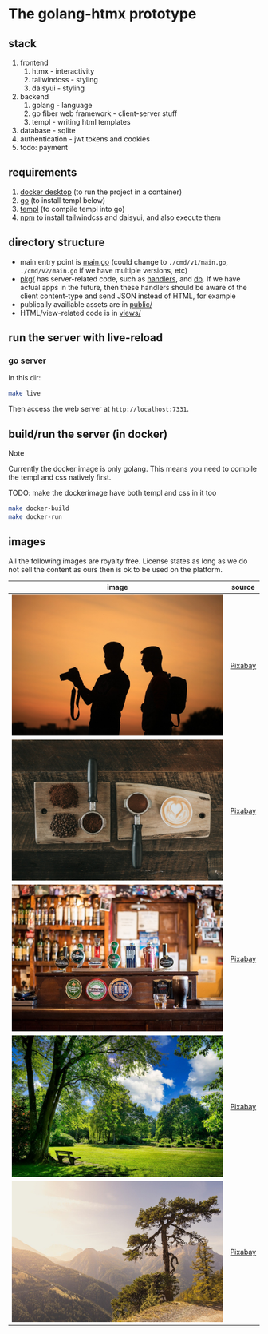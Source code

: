 # The golang-htmx prototype

## stack

1. frontend
    1. htmx - interactivity
    1. tailwindcss - styling
    1. daisyui - styling
1. backend
    1. golang - language
    1. go fiber web framework - client-server stuff
    1. templ - writing html templates
1. database - sqlite
1. authentication - jwt tokens and cookies
1. todo: payment

## requirements

1. [docker desktop](https://docs.docker.com/desktop/install/mac-install/)
   (to run the project in a container)
1. [go](https://go.dev/doc/install) (to install templ below)
1. [templ](https://templ.guide/quick-start/installation) (to compile templ into
   go)
1. [npm](https://docs.npmjs.com/downloading-and-installing-node-js-and-npm) to
   install tailwindcss and daisyui, and also execute them

## directory structure

* main entry point is [main.go](./main.go) (could change to `./cmd/v1/main.go`,
  `./cmd/v2/main.go` if we have multiple versions, etc)
* [pkg/](./pkg/) has server-related code, such as [handlers](./pkg/handlers/),
  and [db](./pkg/db/). If we have actual apps in the future, then these
  handlers should be aware of the client content-type and send JSON instead of
  HTML, for example
* publically availiable assets are in [public/](./public/)
* HTML/view-related code is in [views/](./views/)

## run the server with live-reload

### go server

In this dir:

```sh
make live
```

Then access the web server at `http://localhost:7331`.

## build/run the server (in docker)

> [!NOTE]
> Currently the docker image is only golang.
> This means you need to compile the templ and css natively first.
>
> TODO: make the dockerimage have both templ and css in it too

```sh
make docker-build
make docker-run
```

## images

All the following images are royalty free. License states as long as we do not
sell the content as ours then is ok to be used on the platform.

| image | source |
| ----- | ------ |
| ![default/selfie](./public/images/default.jpg) | [Pixabay](https://pixabay.com/photos/men-silhouettes-camera-photographer-1777352/) |
| ![cafe](./public/images/cafe.jpg)              | [Pixabay](https://pixabay.com/photos/coffee-beans-seed-powder-wooden-2560260/)     |
| ![pub](./public/images/pub.jpg)                | [Pixabay](https://pixabay.com/photos/bar-local-ireland-irish-pub-pub-209148/)      |
| ![park](./public/images/walk.jpg)              | [Pixabay](https://pixabay.com/photos/park-bench-park-forest-meadow-6607626/)       |
| ![hike](./public/images/hike.jpg)              | [Pixabay](https://pixabay.com/photos/mountains-hike-fall-rosswald-8411954/)        |
